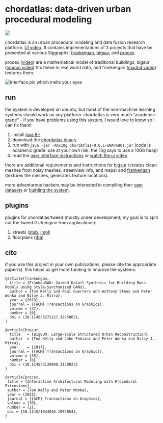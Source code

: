 # chordatlas: data-driven urban procedural modeling
[![](https://jitpack.io/v/twak/chordatlas.svg)](https://jitpack.io/#twak/chordatlas)

chordatlas is an urban procedural modeling and data fusion research platform. [UI video](https://youtu.be/Jz8q09r-RFg). It contains implementations of 3 projects that have be presented at various Siggraphs: [frankengan](http://geometry.cs.ucl.ac.uk/projects/2018/frankengan/), [bigsur](http://geometry.cs.ucl.ac.uk/projects/2017/bigsur/), and [procex](http://www.twak.co.uk/2011/04/interactive-architectural-modeling-with.html). 

procex ([video](https://youtu.be/K0yUXjM_YKE)) are a mathematical model of traditional buildings, bigsur ([london video](https://youtu.be/HW7WR7ZywJc)) fits these to real world data, and frankengan ([madrid video](https://www.youtube.com/watch?v=78N-wfCiCuc)) textures them.

![interface pic which melts your eyes](https://raw.githubusercontent.com/twak/chordatlas/22b4513bb2e1ac8c9bc1034c4b187025346f5d1a/wiki/pic.jpg)

## run

the system is developed on ubuntu, but most of the non-machine learning systems should work on any platform. chordatlas is very much "academic-grade" - if you have problems using this system, I would love to [know](https://github.com/twak/chordatlas/issues) so I can fix them!

1. install [java 8+](http://www.oracle.com/technetwork/java/javase/downloads/index.html)
1. download the [chordatlas binary](https://drive.google.com/open?id=1FC5K2kKP12jQLlE97YlwhzceTrLgxuDn)
1. run with `java -jar -Xmx10g chordatlas-0.0.1-SNAPSHOT.jar`  (code is academic grade: use at your own risk. the 10g says to use a 10Gb heap)
1. read the [user interface instructions](https://github.com/twak/chordatlas/wiki/interface-instructions-and-pipeline-videos) or [watch the ui video](https://youtu.be/Jz8q09r-RFg).

there are additional requirements and instructions for [bigsur](https://github.com/twak/chordatlas/wiki/bigSUR-details) (creates clean meshes from noisy meshes, streetview info, and maps) and [frankengan](https://github.com/twak/chordatlas/wiki/frankenGAN-details) (textures the meshes, generates feature locations).

more adventurous hackers may be interested in compiling their [own datasets](https://github.com/twak/chordatlas/wiki/datasets) or [building the system](https://github.com/twak/chordatlas/wiki/build-instructions).

## plugins

plugins for chordatlas/tweed (mostly under development; my goal is to split out the tweed GUI/engine from applications):

1. streets ([stub](https://github.com/twak/tweedstreets), [impl](https://github.com/Jhilik3/tweedstreets))
1. floorplans ([tba](https://github.com/twak/planchordatlas))

## cite

if you use this project in your own publications, please cite the appropriate paper(s). this helps us get more funding to improve the systems:

```
@article{frankengan,
  title = {FrankenGAN: Guided Detail Synthesis for Building Mass-Models Using Style-Synchonized GANs},
  author = {Tom Kelly and Paul Guerrero and Anthony Steed and Peter Wonka and Niloy J. Mitra},
  year = {2018},
  journal = {{ACM} Transactions on Graphics},
  volume = {37},
  number = {6},
  doi = {10.1145/3272127.3275065},
}
```

```
@article{bigsur,
  title   = {BigSUR: Large-scale Structured Urban Reconstruction},
  author  = {Tom Kelly and John Femiani and Peter Wonka and Niloy J. Mitra},
  year    = {2017},
  journal = {{ACM} Transactions on Graphics},
  volume = {36},
  number = {6},
  doi = {10.1145/3130800.3130823}
}
```

```
@article{procex,
 title = {Interactive Architectural Modeling with Procedural Extrusions},
 author = {Tom Kelly and Peter Wonka},
 year = {2011},
 journal = {{ACM} Transactions on Graphics},
 volume = {30},
 number = {2},
 doi = {10.1145/1944846.1944854},
}
```
